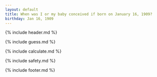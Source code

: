 ```yaml
---
layout: default
title: When was I or my baby conceived if born on January 16, 1909?
birthday: Jan 16, 1909
---
```


{% include header.md %}

{% include guess.md %}

{% include calculate.md %}

{% include safety.md %}

{% include footer.md %}



